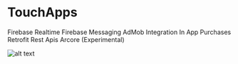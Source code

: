 # TouchApps

Firebase Realtime
Firebase Messaging
AdMob Integration
In App Purchases
Retrofit
Rest Apis
Arcore (Experimental)

![alt text](https://github.com/[DigitalRealm2282]/blob/[master]/Screenshot_20221105-042438_TMap.jpg?raw=true)
